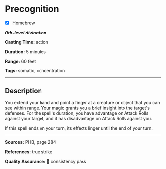 # Precognition

- [x] Homebrew

***0th-level divination***

**Casting Time:** action

**Duration:** 5 minutes

**Range:** 60 feet

**Tags:** somatic, concentration

---

## Description
You extend your hand and point a finger at a creature or object that you can see within range.
Your magic grants you a brief insight into the target's defenses.
For the spell's duration, you have advantage on Attack Rolls against your target, and it has disadvantage on Attack Rolls against you.

If this spell ends on your turn, its effects linger until the end of your turn.

---

**Sources:** PHB, page 284

**References:** true strike

**Quality Assurance:** :star2: consistency pass
